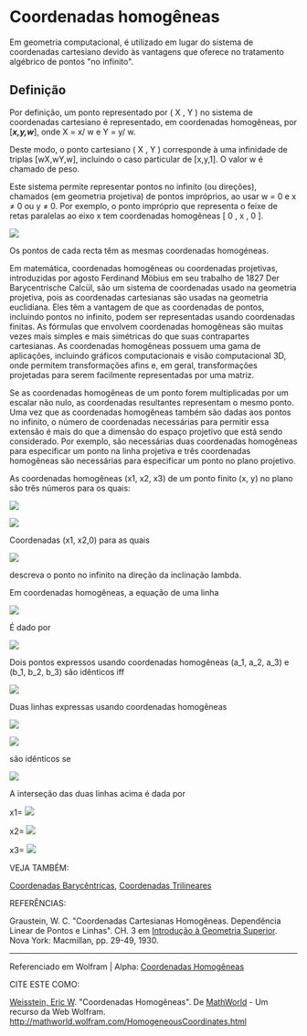 # Coordenadas homogêneas

Em geometria computacional, é utilizado em lugar do sistema de coordenadas cartesiano devido às vantagens que oferece no tratamento algébrico de pontos "no infinito".

## Definição

Por definição, um ponto representado por ( X , Y ) no sistema de coordenadas cartesiano é representado, em coordenadas homogêneas, por [_**x,y,w**_], onde X = x/ w e Y = y/ w.

Deste modo, o ponto cartesiano ( X , Y ) corresponde à uma infinidade de triplas [wX,wY,w], incluindo o caso particular de [x,y,1]. O valor w é chamado de peso.

Este sistema permite representar pontos no infinito (ou direções), chamados (em geometria projetiva) de pontos impróprios, ao usar w = 0 e x ≠ 0 ou y ≠ 0. Por exemplo, o ponto impróprio que representa o feixe de retas paralelas ao eixo x tem coordenadas homogêneas [ 0 , x , 0 ].


![](https://upload.wikimedia.org/wikipedia/commons/thumb/5/5d/Projection_azimutale_gnomonique.jpg/300px-Projection_azimutale_gnomonique.jpg)

Os pontos de cada recta têm as mesmas coordenadas homogéneas.

Em matemática, coordenadas homogêneas ou coordenadas projetivas, introduzidas por agosto Ferdinand Möbius em seu trabalho de 1827 Der Barycentrische Calcül, são um sistema de coordenadas usado na geometria projetiva, pois as coordenadas cartesianas são usadas na geometria euclidiana. Eles têm a vantagem de que as coordenadas de pontos, incluindo pontos no infinito, podem ser representadas usando coordenadas finitas. As fórmulas que envolvem coordenadas homogêneas são muitas vezes mais simples e mais simétricas do que suas contrapartes cartesianas. As coordenadas homogêneas possuem uma gama de aplicações, incluindo gráficos computacionais e visão computacional 3D, onde permitem transformações afins e, em geral, transformações projetadas para serem facilmente representadas por uma matriz.

Se as coordenadas homogêneas de um ponto forem multiplicadas por um escalar não nulo, as coordenadas resultantes representam o mesmo ponto. Uma vez que as coordenadas homogêneas também são dadas aos pontos no infinito, o número de coordenadas necessárias para permitir essa extensão é mais do que a dimensão do espaço projetivo que está sendo considerado. Por exemplo, são necessárias duas coordenadas homogêneas para especificar um ponto na linha projetiva e três coordenadas homogêneas são necessárias para especificar um ponto no plano projetivo.

As coordenadas homogêneas (x1, x2, x3) de um ponto finito (x, y) no plano são três números para os quais:

![](http://mathworld.wolfram.com/images/equations/HomogeneousCoordinates/NumberedEquation1.gif)

![](http://mathworld.wolfram.com/images/equations/HomogeneousCoordinates/NumberedEquation2.gif)

Coordenadas (x1, x2,0) para as quais

![](http://mathworld.wolfram.com/images/equations/HomogeneousCoordinates/NumberedEquation3.gif)

descreva o ponto no infinito na direção da inclinação lambda.

Em coordenadas homogêneas, a equação de uma linha

![](http://mathworld.wolfram.com/images/equations/HomogeneousCoordinates/NumberedEquation4.gif)

É dado por

![](http://mathworld.wolfram.com/images/equations/HomogeneousCoordinates/NumberedEquation5.gif)

Dois pontos expressos usando coordenadas homogêneas (a_1, a_2, a_3) e (b_1, b_2, b_3) são idênticos iff

![](http://mathworld.wolfram.com/images/equations/HomogeneousCoordinates/NumberedEquation6.gif)

Duas linhas expressas usando coordenadas homogêneas

![](http://mathworld.wolfram.com/images/equations/HomogeneousCoordinates/NumberedEquation7.gif)

![](http://mathworld.wolfram.com/images/equations/HomogeneousCoordinates/NumberedEquation8.gif)

são idênticos se

![](http://mathworld.wolfram.com/images/equations/HomogeneousCoordinates/NumberedEquation9.gif)

A interseção das duas linhas acima é dada por

x1= ![](http://mathworld.wolfram.com/images/equations/HomogeneousCoordinates/Inline9.gif)

x2= ![](http://mathworld.wolfram.com/images/equations/HomogeneousCoordinates/Inline12.gif)

x3= ![](http://mathworld.wolfram.com/images/equations/HomogeneousCoordinates/Inline15.gif)

VEJA TAMBÉM:

[Coordenadas Barycêntricas](http://mathworld.wolfram.com/BarycentricCoordinates.html), [Coordenadas Trilineares](http://mathworld.wolfram.com/TrilinearCoordinates.html)

REFERÊNCIAS:

Graustein, W. C. "Coordenadas Cartesianas Homogêneas. Dependência Linear de Pontos e Linhas". CH. 3 em [Introdução à Geometria Superior](http://www.amazon.com/exec/obidos/ASIN/B000AULM70/ref=nosim/ericstreasuretro). Nova York: Macmillan, pp. 29-49, 1930.

---

Referenciado em Wolfram | Alpha: [Coordenadas Homogêneas](http://www.wolframalpha.com/entities/mathworld/homogeneous_coordinates/i9/ck/1c/)

CITE ESTE COMO:

[Weisstein, Eric W](http://mathworld.wolfram.com/about/author.html). "Coordenadas Homogêneas". De [MathWorld](http://mathworld.wolfram.com/) - Um recurso da Web Wolfram. <http://mathworld.wolfram.com/HomogeneousCoordinates.html>




